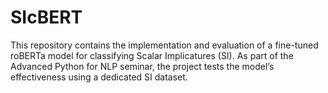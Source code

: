 # SIcBERT
This repository contains the implementation and evaluation of a fine-tuned roBERTa model for classifying Scalar Implicatures (SI). As part of the Advanced Python for NLP seminar, the project tests the model’s effectiveness using a dedicated SI dataset.
